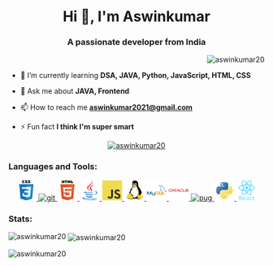 <h1 align="center">Hi 👋, I'm Aswinkumar</h1>
<h3 align="center">A passionate developer from India</h3>

<p align="right"> <img src="https://komarev.com/ghpvc/?username=aswinkumar20&label=Profile%20views&color=0e75b6&style=flat" alt="aswinkumar20" /> </p>

- 🌱 I’m currently learning **DSA, JAVA, Python, JavaScript, HTML, CSS**

- 💬 Ask me about **JAVA, Frontend**

- 📫 How to reach me **aswinkumar2021@gmail.com**

- ⚡ Fun fact **I think I'm super smart**



<p align="center"> <a href="https://github.com/ryo-ma/github-profile-trophy"><img src="https://github-profile-trophy.vercel.app/?username=aswinkumar20" alt="aswinkumar20" /></a> </p>


<h3 align="left">Languages and Tools:</h3>
<p align="center"> <a href="https://www.w3schools.com/css/" target="_blank" rel="noreferrer"> <img src="https://raw.githubusercontent.com/devicons/devicon/master/icons/css3/css3-original-wordmark.svg" alt="css3" width="40" height="40"/> </a> <a href="https://git-scm.com/" target="_blank" rel="noreferrer"> <img src="https://www.vectorlogo.zone/logos/git-scm/git-scm-icon.svg" alt="git" width="40" height="40"/> </a> <a href="https://www.w3.org/html/" target="_blank" rel="noreferrer"> <img src="https://raw.githubusercontent.com/devicons/devicon/master/icons/html5/html5-original-wordmark.svg" alt="html5" width="40" height="40"/> </a> <a href="https://www.java.com" target="_blank" rel="noreferrer"> <img src="https://raw.githubusercontent.com/devicons/devicon/master/icons/java/java-original.svg" alt="java" width="40" height="40"/> </a> <a href="https://developer.mozilla.org/en-US/docs/Web/JavaScript" target="_blank" rel="noreferrer"> <img src="https://raw.githubusercontent.com/devicons/devicon/master/icons/javascript/javascript-original.svg" alt="javascript" width="40" height="40"/> </a> <a href="https://www.linux.org/" target="_blank" rel="noreferrer"> <img src="https://raw.githubusercontent.com/devicons/devicon/master/icons/linux/linux-original.svg" alt="linux" width="40" height="40"/> </a> <a href="https://www.mysql.com/" target="_blank" rel="noreferrer"> <img src="https://raw.githubusercontent.com/devicons/devicon/master/icons/mysql/mysql-original-wordmark.svg" alt="mysql" width="40" height="40"/> </a> <a href="https://www.oracle.com/" target="_blank" rel="noreferrer"> <img src="https://raw.githubusercontent.com/devicons/devicon/master/icons/oracle/oracle-original.svg" alt="oracle" width="40" height="40"/> </a> <a href="https://pugjs.org" target="_blank" rel="noreferrer"> <img src="https://cdn.worldvectorlogo.com/logos/pug.svg" alt="pug" width="40" height="40"/> </a> <a href="https://www.python.org" target="_blank" rel="noreferrer"> <img src="https://raw.githubusercontent.com/devicons/devicon/master/icons/python/python-original.svg" alt="python" width="40" height="40"/> </a> <a href="https://reactjs.org/" target="_blank" rel="noreferrer"> <img src="https://raw.githubusercontent.com/devicons/devicon/master/icons/react/react-original-wordmark.svg" alt="react" width="40" height="40"/> </a> </p>

<h3 align="left">Stats:</h3>
<p><img align="left" src="https://github-readme-stats.vercel.app/api/top-langs?username=aswinkumar20&show_icons=true&locale=en&layout=compact" alt="aswinkumar20" /></p>

<p>&nbsp;<img align="center" src="https://github-readme-stats.vercel.app/api?username=aswinkumar20&show_icons=true&locale=en" alt="aswinkumar20" /></p>

<p><img align="center" src="https://github-readme-streak-stats.herokuapp.com/?user=aswinkumar20&" alt="aswinkumar20" /></p>
